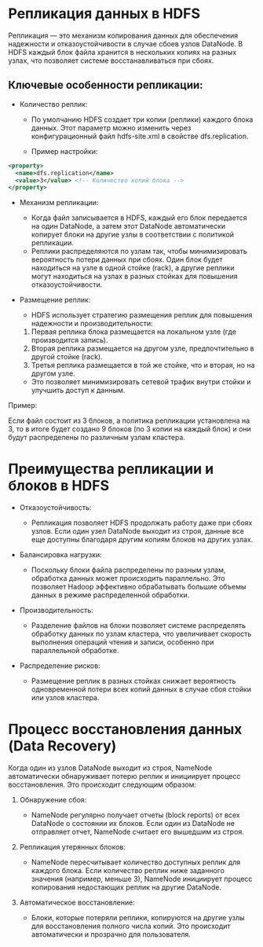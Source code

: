 # Репликация данных в HDFS

Репликация — это механизм копирования данных для обеспечения надежности и отказоустойчивости в случае сбоев узлов DataNode. В HDFS каждый блок файла хранится в нескольких копиях на разных узлах, что позволяет системе восстанавливаться при сбоях.

## Ключевые особенности репликации:
- Количество реплик:

    - По умолчанию HDFS создает три копии (реплики) каждого блока данных. Этот параметр можно изменить через конфигурационный файл hdfs-site.xml в свойстве dfs.replication.

    - Пример настройки:

```xml
<property>
  <name>dfs.replication</name>
  <value>3</value> <!-- Количество копий блока -->
</property>
```
- Механизм репликации:

    - Когда файл записывается в HDFS, каждый его блок передается на один DataNode, а затем этот DataNode автоматически копирует блоки на другие узлы в соответствии с политикой репликации.
    - Реплики распределяются по узлам так, чтобы минимизировать вероятность потери данных при сбоях. Один блок будет находиться на узле в одной стойке (rack), а другие реплики могут находиться на узлах в разных стойках для повышения отказоустойчивости.
- Размещение реплик:

    - HDFS использует стратегию размещения реплик для повышения надежности и производительности:
    1. Первая реплика блока размещается на локальном узле (где производится запись).
    2. Вторая реплика размещается на другом узле, предпочтительно в другой стойке (rack).
    3. Третья реплика размещается в той же стойке, что и вторая, но на другом узле.
    - Это позволяет минимизировать сетевой трафик внутри стойки и улучшить доступ к данным.

Пример:

Если файл состоит из 3 блоков, а политика репликации установлена на 3, то в итоге будет создано 9 блоков (по 3 копии на каждый блок) и они будут распределены по различным узлам кластера.

# Преимущества репликации и блоков в HDFS
- Отказоустойчивость:

    - Репликация позволяет HDFS продолжать работу даже при сбоях узлов. Если один узел DataNode выходит из строя, данные все еще доступны благодаря другим копиям блоков на других узлах.
- Балансировка нагрузки:

    - Поскольку блоки файла распределены по разным узлам, обработка данных может происходить параллельно. Это позволяет Hadoop эффективно обрабатывать большие объемы данных в режиме распределенной обработки.
- Производительность:

    - Разделение файлов на блоки позволяет системе распределять обработку данных по узлам кластера, что увеличивает скорость выполнения операций чтения и записи, особенно при параллельной обработке.
- Распределение рисков:

    - Размещение реплик в разных стойках снижает вероятность одновременной потери всех копий данных в случае сбоя стойки или узлов кластера.
# Процесс восстановления данных (Data Recovery)
Когда один из узлов DataNode выходит из строя, NameNode автоматически обнаруживает потерю реплик и инициирует процесс восстановления. Это происходит следующим образом:

1. Обнаружение сбоя:

    - NameNode регулярно получает отчеты (block reports) от всех DataNode о состоянии их блоков. Если один из DataNode не отправляет отчет, NameNode считает его вышедшим из строя.
2. Репликация утерянных блоков:

    - NameNode пересчитывает количество доступных реплик для каждого блока. Если количество реплик ниже заданного значения (например, меньше 3), NameNode инициирует процесс копирования недостающих реплик на другие DataNode.
3. Автоматическое восстановление:

    - Блоки, которые потеряли реплики, копируются на другие узлы для восстановления полного числа копий. Это происходит автоматически и прозрачно для пользователя.